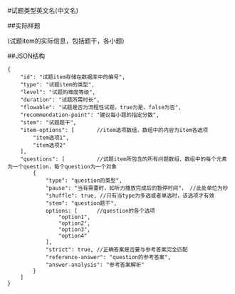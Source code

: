 #试题类型英文名(中文名)

##实际样题

(试题item的实际信息，包括题干，各小题)

##JSON结构

	{
		"id": "试题item存储在数据库中的编号",						
		"type": "试题item的类型",			
		"level": "试题的难度等级",						
		"duration": "试题所需时长",					
		"flowable": "试题是否为流程性试题，true为是，false为否",				
		"recommendation-point": "建议每小题的指定分数",		
		"stem": "试题题干",
		"item-options": [ 		//item选项数组，数组中的内容为item各选项
			"item选项1",			
			"item选项2"
		],
		"questions": [			//试题item所包含的所有问题数组，数组中的每个元素为一个question，每个question为一个对象
			{
				"type": "question的类型",
				"pause": "当有需要时，如听力播放完成后的暂停时间"， //此处单位为秒
				"shuffle": true, //只有当type为多选或者单选时，该选项才有效			
				"stem": "question题干",			
				options: [		//question的各个选项
					"option1",
					"option2",
					"option3",
					"option4"
				],
				"strict": true,	//正确答案是否要与参考答案完全匹配
				"reference-answer": "question的参考答案",		
				"answer-analysis": "参考答案解析"
			}
		]
	}

